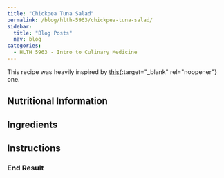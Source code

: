 ```yaml
---
title: "Chickpea Tuna Salad"
permalink: /blog/hlth-5963/chickpea-tuna-salad/
sidebar:
  title: "Blog Posts"
  nav: blog
categories:
  - HLTH 5963 - Intro to Culinary Medicine
---
```


This recipe was heavily inspired by [this](https://www.wellplated.com/chickpea-tuna-salad/){:target="_blank" rel="noopener"} one.

## Nutritional Information

## Ingredients

## Instructions

### End Result
